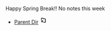 Happy Spring Break!! No notes this week

- [Parent Dir](Index.md) <img src="../../Assets/parent.png" alt="Root Dir Folder" style="width:20px;height:20px;">
